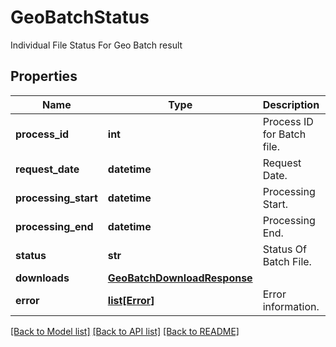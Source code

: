 # GeoBatchStatus

Individual File Status For Geo Batch result
## Properties
Name | Type | Description | Notes
------------ | ------------- | ------------- | -------------
**process_id** | **int** | Process ID for Batch file. | [optional] 
**request_date** | **datetime** | Request Date. | [optional] 
**processing_start** | **datetime** | Processing Start. | [optional] 
**processing_end** | **datetime** | Processing End. | [optional] 
**status** | **str** | Status Of Batch File. | [optional] 
**downloads** | [**GeoBatchDownloadResponse**](GeoBatchDownloadResponse.md) |  | [optional] 
**error** | [**list[Error]**](Error.md) | Error information. | [optional] 

[[Back to Model list]](../README.md#documentation-for-models) [[Back to API list]](../README.md#documentation-for-api-endpoints) [[Back to README]](../README.md)


